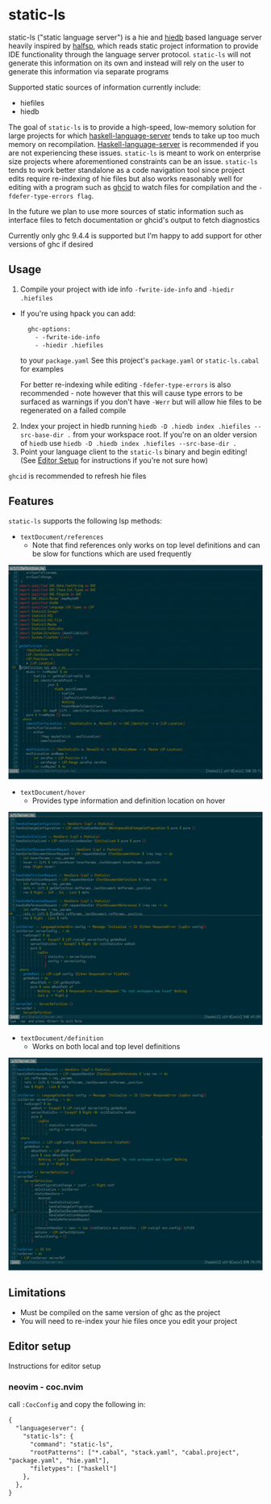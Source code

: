# static-ls

static-ls ("static language server") is a hie and
[hiedb](https://github.com/wz1000/HieDb/) based language server heavily
inspired by [halfsp](https://githubcom/masaeedu/halfsp), which reads static
project information to provide IDE functionality through the language server
protocol. `static-ls` will not generate this information on its own and instead
will rely on the user to generate this information via separate programs

Supported static sources of information currently include:
- hiefiles
- hiedb

The goal of `static-ls` is to provide a high-speed, low-memory solution for large
projects for which
[haskell-language-server](https://github.com/haskell/haskell-language-server)
tends to take up too much memory on recompilation.
[Haskell-language-server](https://github.com/haskell/haskell-language-server)
is recommended if you are not experiencing these issues. `static-ls` is meant
to work on enterprise size projects where aforementioned constraints can be an
issue. `static-ls` tends to work better standalone as a code navigation tool
since project edits require re-indexing of hie files but also works reasonably
well for editing with a program such as
[ghcid](https://github.com/ndmitchell/ghcid) to watch files for compilation and
the `-fdefer-type-errors flag`.

In the future we plan to use more sources of static information such as interface files
to fetch documentation or ghcid's output to fetch diagnostics

Currently only ghc 9.4.4 is supported but I'm happy to add support for other versions of ghc if desired

## Usage

1. Compile your project with ide info `-fwrite-ide-info` and `-hiedir .hiefiles`
  - If you're using hpack you can add:
    ```
      ghc-options:
        - -fwrite-ide-info
        - -hiedir .hiefiles
    ```
    to  your `package.yaml`
    See this project's `package.yaml` or `static-ls.cabal` for examples

    For better re-indexing while editing `-fdefer-type-errors` is also
    recommended - note however that this will cause type errors to be surfaced
    as warnings if you don't have `-Werr` but will allow hie files to be
    regenerated on a failed compile
2. Index your project in hiedb running `hiedb -D .hiedb index .hiefiles
   --src-base-dir .`
    from your workspace root. If you're on an older version of `hiedb` use `hiedb -D .hiedb index .hiefiles --src-base-dir .`
3. Point your language client to the `static-ls` binary and begin editing!
    (See [Editor Setup](#editor-setup) for instructions if you're not sure how)

`ghcid` is recommended to refresh hie files

## Features

`static-ls` supports the following lsp methods:
- `textDocument/references`
  - Note that find references only works on top level definitions and can be
    slow for functions which are used frequently

![Find references](./docs/gifs/find-references.gif)

- `textDocument/hover`
  - Provides type information and definition location on hover

![Type on hover](./docs/gifs/hover.gif)

- `textDocument/definition`
  - Works on both local and top level definitions

![Find definition](./docs/gifs/find-definition.gif)

## Limitations
- Must be compiled on the same version of ghc as the project
- You will need to re-index your hie files once you edit your project

## Editor setup
Instructions for editor setup

### neovim - coc.nvim
call `:CocConfig` and copy the following in:
```
{
  "languageserver": {
    "static-ls": {
      "command": "static-ls",
      "rootPatterns": ["*.cabal", "stack.yaml", "cabal.project", "package.yaml", "hie.yaml"],
      "filetypes": ["haskell"]
    },
  },
}
```
